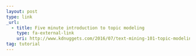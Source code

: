 ```yaml
---
layout: post
type: link
_url:
  - title: Five minute introduction to topic modeling
    type: fa-external-link
    uri: http://www.kdnuggets.com/2016/07/text-mining-101-topic-modeling.html
tag: tutorial
---
```

